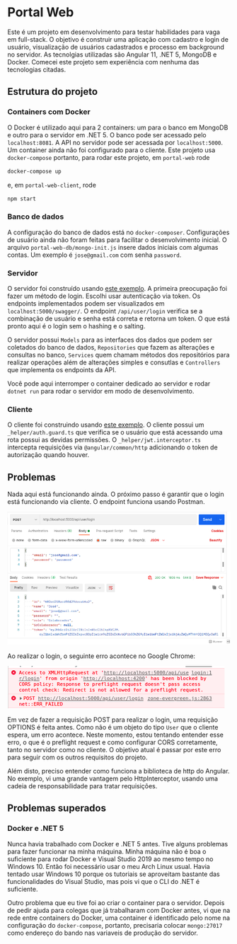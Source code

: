 # Portal Web

Este é um projeto em desenvolvimento para testar habilidades para vaga em full-stack. O objetivo é construir uma aplicação com cadastro e login de usuário, visualização de usuários cadastrados e processo em background no servidor. As tecnolgias utilizadas são Angular 11, .NET 5, MongoDB e Docker. Comecei este projeto sem experiência com nenhuma das tecnologias citadas.

## Estrutura do projeto

### Containers com Docker

O Docker é utilizado aqui para 2 containers: um para o banco em MongoDB e outro para o servidor em .NET 5. O banco pode ser acessado pelo `localhost:8081`. A API no servidor pode ser acessada por `localhost:5000`. Um container ainda não foi configurado para o cliente. Este projeto usa `docker-compose` portanto, para rodar este projeto, em `portal-web` rode

```bash
docker-compose up
```

e, em `portal-web-client`, rode

```bash
npm start
```

### Banco de dados

A configuração do banco de dados está no `docker-composer`. Configurações de usuário ainda não foram feitas para facilitar o desenvolvimento inicial. O arquivo `portal-web-db/mongo-init.js` insere dados iniciais com algumas contas. Um exemplo é `jose@gmail.com` com senha `password`.

### Servidor

O servidor foi construído usando [este exemplo](hhttps://balta.io/artigos/aspnet-5-autenticacao-autorizacao-bearer-jwt). A primeira preocupação foi fazer um método de login. Escolhi usar autenticação via token. Os endpoints implementados podem ser visualizados em `localhost:5000/swagger/`. O endpoint `/api/user/login` verifica se a combinação de usuário e senha está correta e retorna um token. O que está pronto aqui é o login sem o hashing e o salting.

O servidor possui `Models` para as interfaces dos dados que podem ser coletados do banco de dados, `Repositories` que fazem as alterações e consultas no banco, `Services` quem chamam métodos dos repositórios para realizar operações além de alterações simples e consutlas e `Controllers` que implementa os endpoints da API.

Você pode aqui interromper o container dedicado ao servidor e rodar `dotnet run` para rodar o servidor em modo de desenvolvimento.

### Cliente

O cliente foi construindo usando [este exemplo](https://jasonwatmore.com/post/2020/07/09/angular-10-jwt-authentication-example-tutorial). O cliente possui um `_helper/auth.guard.ts` que verifica se o usuário que está acessando uma rota possui as devidas permissões. O `_helper/jwt.interceptor.ts` intercepta requisições via `@angular/common/http` adicionando o token de autorização quando houver.

## Problemas

Nada aqui está funcionando ainda. O próximo passo é garantir que o login está funcionando via cliente. O endpoint funciona usando Postman.

![Login funcionando no Postman](images/postman.png)

Ao realizar o login, o seguinte erro acontece no Google Chrome:

![Erro no Chrome](images/erro_no_chrome.png)

Em vez de fazer a requisição POST para realizar o login, uma requisição OPTIONS é feita antes. Como não é um objeto do tipo `User` que o cliente espera, um erro acontece. Neste momento, estou tentando entender esse erro, o que é o preflight request e como configurar CORS corretamente, tanto no servidor como no cliente. O objetivo atual é passar por este erro para seguir com os outros requisitos do projeto.

Além disto, preciso entender como funciona a biblioteca de http do Angular. No exemplo, vi uma grande vantagem pelo HttpInterceptor, usando uma cadeia de responsabilidade para tratar requisições.

## Problemas superados

### Docker e .NET 5

Nunca havia trabalhado com Docker e .NET 5 antes. Tive alguns problemas para fazer funcionar na minha máquina. Minha máquina não é boa o suficiente para rodar Docker e Visual Studio 2019 ao mesmo tempo no Windows 10. Então foi necessário usar o meu Arch Linux usual. Havia tentado usar Windows 10 porque os tutoriais se aproveitam bastante das funcionalidades do Visual Studio, mas pois vi que o CLI do .NET é suficiente.

Outro problema que eu tive foi ao criar o container para o servidor. Depois de pedir ajuda para colegas que já trabalharam com Docker antes, vi que na rede entre containers do Docker, uma container é identificado pelo nome na configuração do `docker-compose`, portanto, precisaria colocar `mongo:27017` como endereço do bando nas variaveis de produção do servidor.
